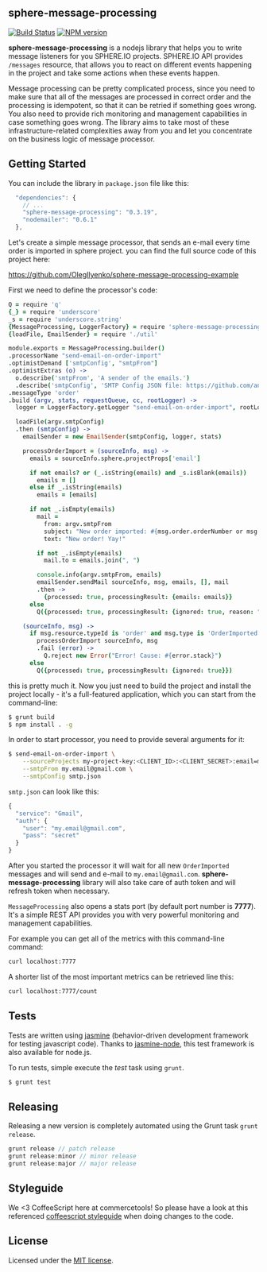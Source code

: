 ## sphere-message-processing

[![Build Status](https://travis-ci.org/sphereio/sphere-message-processing.png?branch=master)](https://travis-ci.org/sphereio/sphere-message-processing) [![NPM version](https://badge.fury.io/js/sphere-message-processing.png)](http://badge.fury.io/js/sphere-message-processing)

**sphere-message-processing** is a nodejs library that helps you to write message listeners for you SPHERE.IO projects.
SPHERE.IO API provides `/messages` resource, that allows you to react on different events happening in the project and
take some actions when these events happen.

Message processing can be pretty complicated process, since you need to make sure that all of the messages are
processed in correct order and the processing is idempotent, so that it can be retried if something goes wrong.
You also need to provide rich monitoring and management capabilities in case something goes wrong. The library
aims to take  most of these infrastructure-related complexities away from you and let you concentrate on the business
logic of message processor.

## Getting Started

You can include the library in `package.json` file like this:

```javascript
  "dependencies": {
    // ...
    "sphere-message-processing": "0.3.19",
    "nodemailer": "0.6.1"
  },
```

Let's create a simple message processor, that sends an e-mail every time order is imported in sphere project. you can find the full
source code of this project here:

https://github.com/OlegIlyenko/sphere-message-processing-example

First we need to define the processor's code:

```coffeescript
Q = require 'q'
{_} = require 'underscore'
_s = require 'underscore.string'
{MessageProcessing, LoggerFactory} = require 'sphere-message-processing'
{loadFile, EmailSender} = require './util'

module.exports = MessageProcessing.builder()
.processorName "send-email-on-order-import"
.optimistDemand ['smtpConfig', "smtpFrom"]
.optimistExtras (o) ->
  o.describe('smtpFrom', 'A sender of the emails.')
  .describe('smtpConfig', 'SMTP Config JSON file: https://github.com/andris9/Nodemailer#setting-up-smtp')
.messageType 'order'
.build (argv, stats, requestQueue, cc, rootLogger) ->
  logger = LoggerFactory.getLogger "send-email-on-order-import", rootLogger

  loadFile(argv.smtpConfig)
  .then (smtpConfig) ->
    emailSender = new EmailSender(smtpConfig, logger, stats)

    processOrderImport = (sourceInfo, msg) ->
      emails = sourceInfo.sphere.projectProps['email']

      if not emails? or (_.isString(emails) and _s.isBlank(emails))
        emails = []
      else if _.isString(emails)
        emails = [emails]

      if not _.isEmpty(emails)
        mail =
          from: argv.smtpFrom
          subject: "New order imported: #{msg.order.orderNumber or msg.order.id}"
          text: "New order! Yay!"

        if not _.isEmpty(emails)
          mail.to = emails.join(", ")

        console.info(argv.smtpFrom, emails)
        emailSender.sendMail sourceInfo, msg, emails, [], mail
        .then ->
          {processed: true, processingResult: {emails: emails}}
      else
        Q({processed: true, processingResult: {ignored: true, reason: "no TO"}})

    (sourceInfo, msg) ->
      if msg.resource.typeId is 'order' and msg.type is 'OrderImported'
        processOrderImport sourceInfo, msg
        .fail (error) ->
          Q.reject new Error("Error! Cause: #{error.stack}")
      else
        Q({processed: true, processingResult: {ignored: true}})

```

this is pretty much it. Now you just need to build the project and install the project locally - it's a full-featured application,
which you can start from the command-line:

```bash
$ grunt build
$ npm install . -g
```

In order to start processor, you need to provide several arguments for it:

```bash
$ send-email-on-order-import \
    --sourceProjects my-project-key:<CLIENT_ID>:<CLIENT_SECRET>:email=my.email@gmail.com \
    --smtpFrom my.email@gmail.com \
    --smtpConfig smtp.json
```

`smtp.json` can look like this:

```javascript
{
  "service": "Gmail",
  "auth": {
    "user": "my.email@gmail.com",
    "pass": "secret"
  }
}
```

After you started the processor it will wait for all new `OrderImported` messages and will send and e-mail to `my.email@gmail.com`.
**sphere-message-processing** library will also take care of auth token and will refresh token when necessary.

`MessageProcessing` also opens a stats port (by default port number is **7777**). It's a simple REST API provides you with very
powerful monitoring and management capabilities.

For example you can get all of the metrics with this command-line command:

```bash
curl localhost:7777
```

A shorter list of the most important metrics can be retrieved line this:

```bash
curl localhost:7777/count
```

## Tests

Tests are written using [jasmine](http://pivotal.github.io/jasmine/) (behavior-driven development framework for testing javascript code). Thanks to [jasmine-node](https://github.com/mhevery/jasmine-node), this test framework is also available for node.js.

To run tests, simple execute the *test* task using `grunt`.
```bash
$ grunt test
```

## Releasing

Releasing a new version is completely automated using the Grunt task `grunt release`.

```javascript
grunt release // patch release
grunt release:minor // minor release
grunt release:major // major release
```

## Styleguide

We <3 CoffeeScript here at commercetools! So please have a look at this referenced [coffeescript styleguide](https://github.com/polarmobile/coffeescript-style-guide) when doing changes to the code.

## License

Licensed under the [MIT license](http://opensource.org/licenses/MIT).
